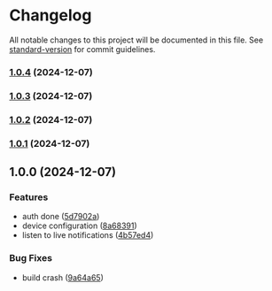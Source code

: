 # Changelog

All notable changes to this project will be documented in this file. See [standard-version](https://github.com/conventional-changelog/standard-version) for commit guidelines.

### [1.0.4](https://github.com/conradbekondo/chattr/compare/v1.0.3...v1.0.4) (2024-12-07)

### [1.0.3](https://github.com/conradbekondo/chattr/compare/v1.0.2...v1.0.3) (2024-12-07)

### [1.0.2](https://github.com/conradbekondo/chattr/compare/v1.0.1...v1.0.2) (2024-12-07)

### [1.0.1](https://github.com/conradbekondo/chattr/compare/v1.0.0...v1.0.1) (2024-12-07)

## 1.0.0 (2024-12-07)


### Features

* auth done ([5d7902a](https://github.com/conradbekondo/chattr/commit/5d7902a7be296fb135b8b0a3f519c15f676f6a89))
* device configuration ([8a68391](https://github.com/conradbekondo/chattr/commit/8a68391de9e74b5263557bd74c12a9f9072e9d2e))
* listen to live notifications ([4b57ed4](https://github.com/conradbekondo/chattr/commit/4b57ed489e5912d7c30528c9977dcf09826bb17f))


### Bug Fixes

* build crash ([9a64a65](https://github.com/conradbekondo/chattr/commit/9a64a65fe78f600334fc37a58945b129133dc53f))
